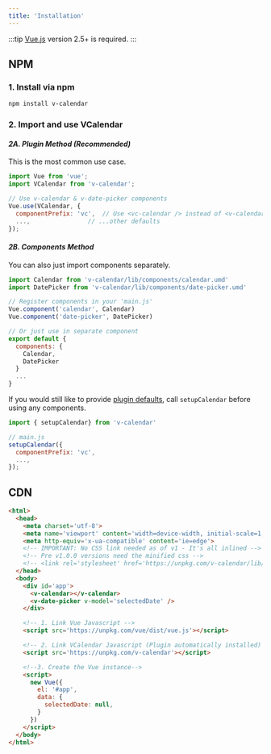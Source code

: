 ```yaml
---
title: 'Installation'
---
```


:::tip
[Vue.js](https://vuejs.org) version 2.5+ is required.
:::

## NPM

### 1. Install via npm

```bash
npm install v-calendar
```

### 2. Import and use VCalendar
#### *2A. Plugin Method (Recommended)*

This is the most common use case.

```js
import Vue from 'vue';
import VCalendar from 'v-calendar';

// Use v-calendar & v-date-picker components
Vue.use(VCalendar, {
  componentPrefix: 'vc',  // Use <vc-calendar /> instead of <v-calendar />
  ...,                // ...other defaults
});

```

#### *2B. Components Method*

You can also just import components separately.

```js
import Calendar from 'v-calendar/lib/components/calendar.umd'
import DatePicker from 'v-calendar/lib/components/date-picker.umd'

// Register components in your 'main.js'
Vue.component('calendar', Calendar)
Vue.component('date-picker', DatePicker)

// Or just use in separate component
export default {
  components: {
    Calendar,
    DatePicker
  }
  ...
}
```

If you would still like to provide [plugin defaults](../api/defaults.md), call `setupCalendar` before using any components.

```js
import { setupCalendar} from 'v-calendar'

// main.js
setupCalendar({
  componentPrefix: 'vc',
  ...,
});
```

## CDN
```html
<html>
  <head>
    <meta charset='utf-8'>
    <meta name='viewport' content='width=device-width, initial-scale=1, shrink-to-fit=no'>
    <meta http-equiv='x-ua-compatible' content='ie=edge'>
    <!-- IMPORTANT: No CSS link needed as of v1 - It's all inlined -->
    <!-- Pre v1.0.0 versions need the minified css -->
    <!-- <link rel='stylesheet' href='https://unpkg.com/v-calendar/lib/v-calendar.min.css'> -->
  </head>
  <body>
    <div id='app'>
      <v-calendar></v-calendar>
      <v-date-picker v-model='selectedDate' />
    </div>

    <!-- 1. Link Vue Javascript -->
    <script src='https://unpkg.com/vue/dist/vue.js'></script>

    <!-- 2. Link VCalendar Javascript (Plugin automatically installed) -->
    <script src='https://unpkg.com/v-calendar'></script>

    <!--3. Create the Vue instance-->
    <script>
      new Vue({
        el: '#app',
        data: {
          selectedDate: null,
        }
      })
    </script>
  </body>
</html>
```
